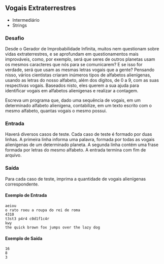 ## Vogais Extraterrestres
* Intermediário
* Strings

### Desafio
Desde o Gerador de Improbabilidade Infinita, muitos nem questionam sobre vidas extraterrestres, e se aprofundam em questionamentos mais improváveis, como, por exemplo, será que seres de outros planetas usam os mesmos caracteres que nós para se comunicarem? E se isso for verdade, será que usam as mesmas letras vogais que a gente? Pensando nisso, vários cientistas criaram inúmeros tipos de alfabetos alienígenas, usando as letras do nosso alfabeto, além dos dígitos, de 0 a 9, com as suas respectivas vogais. Baseados nisto, eles querem a sua ajuda para identificar vogais em alfabetos alienígenas e realizar a contagem.

Escreva um programa que, dado uma sequência de vogais, em um determinado alfabeto alienígena, contabilize, em um texto escrito com o mesmo alfabeto, quantas vogais o mesmo possui.

### Entrada
Haverá diversos casos de teste. Cada caso de teste é formado por duas linhas. A primeira linha informa uma palavra, formada por todas as vogais alienígenas de um determinado planeta. A segunda linha contém uma frase formada por letras do mesmo alfabeto. A entrada termina com fim de arquivo.

### Saída
Para cada caso de teste, imprima a quantidade de vogais alienígenas correspondente.

#### Exemplo de Entrada	
~~~~
aeiou
o rato roeu a roupa do rei de roma
4310
t3st3 p4r4 c0d1f1c4r
kwy
the quick brown fox jumps over the lazy dog
~~~~
#### Exemplo de Saída
~~~~
16
8
3
~~~~